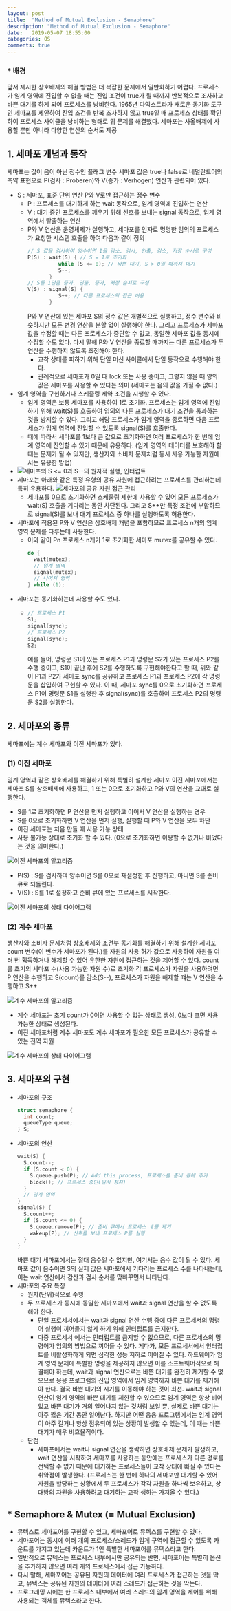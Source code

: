 ```yaml
---
layout: post
title:  "Method of Mutual Exclusion - Semaphore"
description: "Method of Mutual Exclusion - Semaphore"
date:   2019-05-07 18:55:00
categories: OS
comments: true
---
```

### * 배경
앞서 제시한 상호배제의 해결 방법은 더 복잡한 문제에서 일반화하기 어렵다.
프로세스가 임계 영역에 진입할 수 없을 때는 진입 조건이 true가 될 때까지 반복적으로 조사하고 바쁜 대기를 하게 되어 프로세스를 낭비한다.
1965년 다익스트라가 새로운 동기화 도구인 세마포를 제안하여 진입 조건을 반복 조사하지 않고 true일 때 프로세스 상태를 확인하여 프로세스 사이클을 낭비하는 형태로 위 문제를 해결했다.
세마포는 사옿배제에 사용할 뿐만 아니라 다양한 연산의 순서도 제공

## 1. 세마포 개념과 동작
세마포는 값이 음이 아닌 정수인 플래그 변수
세마포 값은 true나 false로 네덜란드어의 축약 표현으로 P(검사 : Proberen)와 V(증가 : Verhogen) 연산과 관련되어 있다.
- S : 세마포, 표준 단위 연산 P와 V로만 접근하는 정수 변수
  - P : 프로세스를 대기하게 하는 wait 동작으로, 임계 영역에 진입하는 연산
  - V : 대기 중인 프로세스를 꺠우기 위해 신호를 보내는 signal 동작으로, 임계 영역에서 탈출하는 연산
  - P와 V 연산은 운영체제가 실행하고, 세마포를 인자로 명명한 임의의 프로세스가 요청한 시스템 호출을 하여 다음과 같이 정의
    ```C
    // S 값을 검사하여 양수이면 1을 감소. 검사, 인출, 감소, 저장 순서로 구성
    P(S) : wait(S) { // S = 1로 초기화
              while (S <= 0); // 바쁜 대기, S > 0일 때까지 대기
              S--;
           }
    // S를 1만큼 증가. 인출, 증가, 저장 순서로 구성
    V(S) : signal(S) {
              S++; // 다른 프로세스의 접근 허용
           }
    ```
    P와 V 연산에 있는 세마포 S의 정수 값은 개별적으로 실행하고, 정수 변수와 비슷하지만 모든 변경 연산을 분할 없이 실행해야 한다. 그리고 프로세스가 세마포 값을 수정할 때는 다른 프로세스가 중단할 수 없고, 동일한 세마포 값을 동시에 수정할 수도 없다. 다시 말해 P와 V 연산을 종료할 때까지는 다른 프로세스가 두 연산을 수행하지 않도록 조정해야 한다.
    - 교착 상태를 피하기 위해 단일 머신 사이클에서 단일 동작으로 수행해야 한다.
    - 관례적으로 세마포가 0일 때 lock 또는 사용 중이고, 그렇지 않을 때 양의 값은 세마포를 사용할 수 있다는 의미 (세마포는 음의 값을 가질 수 없다.)
- 임계 영역을 구현하거나 스케줄링 제약 조건을 시행할 수 있다.
  - 임계 영역은 보통 세마포를 사용하여 1로 초기화. 프로세스는 임계 영역에 진입하기 위해 wait(S)를 호출하여 임의의 다른 프로세스가 대기 조건을 통과하는 것을 방지할 수 있다. 그리고 해당 프로세스가 임계 영역을 종료하면 다음 프로세스가 임계 영역에 진입할 수 있도록 signal(S)를 호출한다.
  - 때에 따라서 세마포를 1보다 큰 값으로 초기화하면 여러 프로세스가 한 번에 임계 영역에 진입할 수 있기 때문에 유용하다. (임계 영역의 데이터를 보호해야 할 때는 문제가 될 수 있지만, 생산자와 소비자 문제처럼 동시 사용 가능한 자원에서는 유용한 방법)
- ![세마포의 S <= 0과 S--의 원자적 실행, 인터럽트](../../assets/OS/3.PNG)
- 세마포는 아래와 같은 특정 유형의 공유 자원에 접근하려는 프로세스를 관리하는데 특히 유용하다.
  ![세마포의 공유 자원 접근 관리](../../assets/OS/4.PNG)
  - 세마포를 0으로 초기화하면 스케줄링 제한에 사용할 수 있어 모든 프로세스가 wait(S) 호출을 기다리는 동안 차단된다. 그리고 S++만 특정 조건에 부합하므로 signal(S)를 보내 대기 프로세스 중 하나를 실행하도록 허용한다.
- 세마포에 적용된 P와 V 연산은 상호배제 개념을 포함하므로 프로세스 n개의 임계 영역 문제를 다루는데 사용한다.
  - 이와 같이 Pn 프로세스 n개가 1로 초기화한 세마포 mutex를 공유할 수 있다.
    ```C
    do {
      wait(mutex);
      // 임계 영역
      signal(mutex);
      // 나머지 영역
    } while (1);
    ```
- 세마포는 동기화하는데 사용할 수도 있다.
  - ```C
    // 프로세스 P1
    S1;
    signal(sync);
    // 프로세스 P2
    signal(sync);
    S2;
    ```
    예를 들어, 명령문 S1이 있는 프로세스 P1과 명령문 S2가 있는 프로세스 P2를 수행 중이고, S1이 끝난 후에 S2를 수행하도록 구현해야한다고 할 때, 위와 같이 P1과 P2가 세마포 sync를 공유하고 프로세스 P1과 프로세스 P2에 각 명령문을 삽입하여 구현할 수 있다. 이 때, 세마포 sync를 0으로 초기화하면 프로세스 P1이 명령문 S1을 실행한 후 signal(sync)를 호출하여 프로세스 P2의 명령문 S2를 실행한다.

## 2. 세마포의 종류
세마포에는 계수 세마포와 이진 세마포가 있다.

### (1) 이진 세마포
임계 영역과 같은 상호배제를 해결하기 위해 특별히 설계한 세마포
이진 세마포에서는 세마포 S를 상호배제에 사용하고, 1 또는 0으로 초기화하고 P와 V의 연산을 교대로 실행한다.
- S를 1로 초기화하면 P 연산을 먼저 실행하고 이어서 V 연산을 실행하는 경우
- S를 0으로 초기화하면 V 연산을 먼저 실행, 실행할 때 P와 V 연산을 모두 차단
- 이진 세마포는 처음 만들 때 사용 가능 상태
- 사용 불가능 상태로 초기화 할 수 있다. (0으로 초기화하면 이용할 수 없거나 비었다는 것을 의미한다.)


![이진 세마포의 알고리즘](../../assets/OS/5.PNG)
- P(S) : S를 검사하여 양수이면 S를 0으로 재설정한 후 진행하고, 아니면 S를 준비 큐로 되돌린다.
- V(S) : S를 1로 설정하고 준비 큐에 있는 프로세스를 시작한다.

![이진 세마포의 상태 다이어그램](../../assets/OS/6.PNG)

### (2) 계수 세마포
생산자와 소비자 문제처럼 상호배제와 조건부 동기화를 해결하기 위해 설계한 세마포
count 변수(이 변수가 세마포가 된다.)를 자원의 사용 허가 값으로 사용하여 자원을 여러 번 획득하거나 해제할 수 있어 유한한 자원에 접근하는 것을 제어할 수 있다.
count를 초기의 세마포 수(사용 가능한 자원 수)로 초기화
각 프로세스가 자원을 사용하려면 P 연산을 수행하고 S(count)를 감소(S--), 프로세스가 자원을 해제할 떄는 V 연산을 수행하고 S++

![계수 세마포의 알고리즘](../../assets/OS/7.PNG)
- 계수 세마포는 초기 count가 0이면 사용할 수 없는 상태로 생성, 0보다 크면 사용 가능한 상태로 생성된다.
- 이진 세마포처럼 계수 세마포도 계수 세마포가 필요한 모든 프로세스가 공유할 수 있는 전역 자원

![계수 세마포의 상태 다이어그램](../../assets/OS/8.PNG)

## 3. 세마포의 구현
- 세마포의 구조
  ```C
  struct semaphore {
    int count;
    queueType queue;
  } S;
  ```
- 세마포의 연산
  ```C
  wait(S) {
    S.count--;
    if (S.count < 0) {
      S.queue.push(P); // Add this process, 프로세스를 준비 큐에 추가
      block(); // 프로세스 중단(일시 정지)
    }
    // 임계 영역
  }
  signal(S) {
    S.count++;
    if (S.count <= 0) {
      S.queue.remove(P); // 준비 큐에서 프로세스 ㅖ를 제거
      wakeup(P); // 신호를 보내 프로세스 P를 실행
    }
  }
  ```
  바쁜 대기 세마포에서는 절대 음수일 수 없지만, 여기서는 음수 값이 될 수 있다. 세마포 값이 음수이면 S의 실제 값은 세마포에서 기다리는 프로세스 수를 나타내는데, 이는 wait 연산에서 감산과 검사 순서를 맞바꾸면서 나타난다.
- 세마포의 주요 특징
  - 원자(단위)적으로 수행
  - 두 프로세스가 동시에 동일한 세마포에서 wait과 signal 연산을 할 수 없도록 해야 한다.
    - 단일 프로세서에서는 wait과 signal 연산 수행 중에 다른 프로세서의 명령어 실행이 끼어들지 않게 하기 위해 인터럽트를 금지한다.
    - 다중 프로세서 에서는 인터럽트를 금지할 수 없으므로, 다른 프로세스의 명령어가 임의의 방법으로 끼어들 수 있다. 게다가, 모든 프로세서에서 인터럽트를 비활성화하게 되면 심각한 성능 저하로 이어질 수 있다. 하드웨어가 임계 영역 문제에 특별한 명령을 제공하지 않으면 이를 소프트웨어적으로 해결해야 하는데, wait과 signal 연산으로는 바쁜 대기를 완전히 제거할 수 없으므로 응용 프로그램의 진입 영역에서 임계 영역까지 바쁜 대기를 제거해야 한다. 결국 바쁜 대기의 시기를 이동해야 하는 것이 최선. wait과 signal 연산이 임계 영역의 바쁜 대기를 제한할 수 있으므로 임계 영역은 항상 비어 있고 바쁜 대기가 거의 일어나지 않는 것처럼 보일 뿐, 실제로 바쁜 대기는 아주 짧은 기간 동안 일어난다. 하지만 어떤 응용 프로그램에서는 임계 영역이 아주 길거나 항상 점유되어 있는 상황이 발생할 수 있는데, 이 때는 바쁜 대기가 매우 비효율적이다.
  - 단점
    - 세마포에서는 wait나 signal 연산을 생략하면 상호배제 문제가 발생하고, wait 연산을 시작하여 세마포를 사용하는 동안에는 프로세스가 다른 경로를 선택할 수 없기 때문에 대기하는 프로세스들이 교착 상태에 빠질 수 있다는 취약점이 발생한다. (프로세스는 한 번에 하나의 세마포만 대기할 수 있어 자원을 할당하는 상황에서 두 프로세스가 각각 자원을 하나씩 보유하고, 상대방의 자원을 사용하려고 대기하는 교착 생하는 가져올 수 있다.)

## * Semaphore & Mutex (= Mutual Exclusion)
- 뮤텍스로 세마포어를 구현할 수 있고, 세마포어로 뮤텍스를 구현할 수 있다.
- 세마포어는 동시에 여러 개의 프로세스/스레드가 임계 구역에 접근할 수 있도록 카운트를 가지고 있는데 카운트가 1인 특별한 세마포어를 뮤텍스라고 한다.
- 일반적으로 뮤텍스는 프로세스 내부에서만 공유되는 반면, 세마포어는 특별히 옵션을 추가하지 않으면 여러 개의 프로세스에서 접근 가능하다.
- 다시 말해, 세마포어는 공유된 자원의 데이터에 여러 프로세스가 접근하는 것을 막고, 뮤텍스는 공유된 자원의 데이터에 여러 스레드가 접근하는 것을 막는다.
- 프로그래밍 시에는 한 프로세스 내부에서 여러 스레드의 임계 영역을 제어를 위해 사용되는 객체를 뮤텍스라고 한다.
